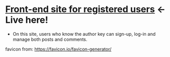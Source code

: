 # <a href='https://blog-api-author.pages.dev/home'>Front-end site for registered users</a> <-Live here!

- On this site, users who know the author key can sign-up, log-in and manage both posts and comments.

favicon from: https://favicon.io/favicon-generator/
